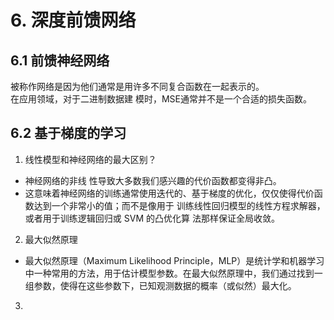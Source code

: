 # 6. 深度前馈网络
## 6.1 前馈神经网络
被称作网络是因为他们通常是用许多不同复合函数在一起表示的。<br>
在应用领域，对于二进制数据建 模时，MSE通常并不是一个合适的损失函数。<br>

## 6.2 基于梯度的学习
1. 线性模型和神经网络的最大区别？
- 神经网络的非线 性导致大多数我们感兴趣的代价函数都变得非凸。
- 这意味着神经网络的训练通常使用迭代的、基于梯度的优化，仅仅使得代价函数达到一个非常小的值；而不是像用于 训练线性回归模型的线性方程求解器，或者用于训练逻辑回归或 SVM 的凸优化算 法那样保证全局收敛。

2. 最大似然原理
- 最大似然原理（Maximum Likelihood Principle，MLP）是统计学和机器学习中一种常用的方法，用于估计模型参数。在最大似然原理中，我们通过找到一组参数，使得在这些参数下，已知观测数据的概率（或似然）最大化。

3. 
